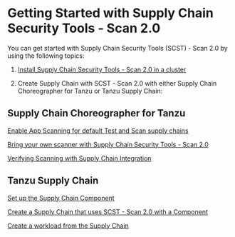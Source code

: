 # Getting Started with Supply Chain Security Tools - Scan 2.0

You can get started with Supply Chain Security Tools (SCST) - Scan 2.0 by using the following topics:

1. [Install Supply Chain Security Tools - Scan 2.0 in a cluster](./install-app-scanning.hbs.md)

2. Create Supply Chain with SCST - Scan 2.0 with either Supply Chain Choreographer for Tanzu or Tanzu Supply Chain:

## Supply Chain Choreographer for Tanzu

[Enable App Scanning for default Test and Scan supply chains](./integrate-app-scanning.hbs.md)

[Bring your own scanner with Supply Chain Security Tools - Scan 2.0](./bring-your-own-scanner.hbs.md)

[Verifying Scanning with Supply Chain Integration](./verify-app-scanning-supply-chain.hbs.md)

## Tanzu Supply Chain

[Set up the Supply Chain Component](./setup-supply-chain-component.md)

[Create a Supply Chain that uses SCST - Scan 2.0 with a Component](./create-supply-chain-with-app-scanning.md)

[Create a workload from the Supply Chain](./create-supply-chain-workload.md)
